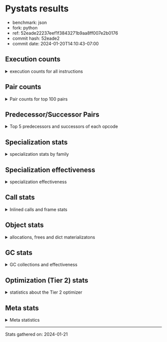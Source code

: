 
# Pystats results

- benchmark: json
- fork: python
- ref: 52eade22237eef1f3843271b9aa8ff007e2b0176
- commit hash: 52eade2
- commit date: 2024-01-20T14:10:43-07:00

## Execution counts

<details>
<summary> execution counts for all instructions </summary>

|Name | Count | Self | Cumulative | Miss ratio | 
|---|---:|---:|---:|---:|
| LOAD_FAST | 26,150,240 | 22.1% | 22.1% |  |
| POP_JUMP_IF_NOT_NONE | 8,256,000 | 7.0% | 29.1% |  |
| CALL | 6,886,140 | 5.8% | 34.9% |  |
| LOAD_FAST_LOAD_FAST | 5,505,680 | 4.7% | 39.5% |  |
| PUSH_NULL | 4,130,880 | 3.5% | 43.0% |  |
| LOAD_ATTR_METHOD_NO_DICT | 4,129,320 | 3.5% | 46.5% |  |
| LOAD_CONST | 4,128,480 | 3.5% | 50.0% |  |
| RESUME_CHECK | 4,128,360 | 3.5% | 53.5% |  |
| RETURN_VALUE | 4,128,320 | 3.5% | 57.0% |  |
| LOAD_GLOBAL_BUILTIN | 4,128,060 | 3.5% | 60.5% |  |
| POP_JUMP_IF_FALSE | 4,128,000 | 3.5% | 63.9% |  |
| STORE_FAST | 2,757,600 | 2.3% | 66.3% |  |
| LOAD_GLOBAL_MODULE | 2,754,800 | 2.3% | 68.6% |  |
| STORE_FAST_STORE_FAST | 2,752,160 | 2.3% | 70.9% |  |
| UNPACK_SEQUENCE_TWO_TUPLE | 2,752,100 | 2.3% | 73.3% |  |
| CALL_METHOD_DESCRIPTOR_FAST | 2,752,020 | 2.3% | 75.6% |  |
| POP_JUMP_IF_TRUE | 2,752,000 | 2.3% | 77.9% |  |
| LOAD_ATTR_METHOD_WITH_VALUES | 2,751,960 | 2.3% | 80.2% |  |
| TO_BOOL_BOOL | 2,751,960 | 2.3% | 82.6% |  |
| LOAD_ATTR_MODULE | 1,378,620 | 1.2% | 83.7% |  |
| JUMP_BACKWARD | 1,377,280 | 1.2% | 84.9% |  |
| FOR_ITER_LIST | 1,377,260 | 1.2% | 86.0% |  |
| TO_BOOL | 1,376,640 | 1.2% | 87.2% |  |
| POP_TOP | 1,376,280 | 1.2% | 88.4% |  |
| LOAD_ATTR_INSTANCE_VALUE | 1,376,140 | 1.2% | 89.5% |  |
| NOP | 1,376,080 | 1.2% | 90.7% |  |
| BUILD_TUPLE | 1,376,080 | 1.2% | 91.9% |  |
| CALL_KW | 1,376,000 | 1.2% | 93.0% |  |
| JUMP_FORWARD | 1,376,000 | 1.2% | 94.2% |  |
| CALL_ISINSTANCE | 1,375,980 | 1.2% | 95.3% |  |
| CALL_LEN | 1,375,980 | 1.2% | 96.5% |  |
| CALL_PY_WITH_DEFAULTS | 1,375,980 | 1.2% | 97.7% |  |
| COMPARE_OP_INT | 1,375,980 | 1.2% | 98.8% |  |
| TO_BOOL_STR | 1,375,980 | 1.2% | 100.0% |  |
| GET_ITER | 1,360 | 0.0% | 100.0% |  |
| FOR_ITER_RANGE | 1,340 | 0.0% | 100.0% |  |
| CALL_LIST_APPEND | 1,320 | 0.0% | 100.0% |  |
| BINARY_OP_ADD_FLOAT | 1,260 | 0.0% | 100.0% | 4.8% |
| BINARY_OP_SUBTRACT_FLOAT | 1,260 | 0.0% | 100.0% |  |
| LOAD_ATTR | 840 | 0.0% | 100.0% |  |
| LOAD_GLOBAL | 520 | 0.0% | 100.0% |  |
| LOAD_DEREF | 240 | 0.0% | 100.0% |  |
| STORE_ATTR_INSTANCE_VALUE | 240 | 0.0% | 100.0% |  |
| BINARY_OP | 180 | 0.0% | 100.0% |  |
| INTERPRETER_EXIT | 160 | 0.0% | 100.0% |  |
| BUILD_LIST | 160 | 0.0% | 100.0% |  |
| CALL_FUNCTION_EX | 160 | 0.0% | 100.0% |  |
| RETURN_CONST | 160 | 0.0% | 100.0% |  |
| CALL_PY_EXACT_ARGS | 140 | 0.0% | 100.0% |  |
| UNPACK_SEQUENCE | 120 | 0.0% | 100.0% |  |
| RESUME | 120 | 0.0% | 100.0% |  |
| BINARY_SLICE | 80 | 0.0% | 100.0% |  |
| BEFORE_WITH | 80 | 0.0% | 100.0% |  |
| CALL_INTRINSIC_1 | 80 | 0.0% | 100.0% |  |
| COPY_FREE_VARS | 80 | 0.0% | 100.0% |  |
| FOR_ITER | 80 | 0.0% | 100.0% |  |
| LIST_EXTEND | 80 | 0.0% | 100.0% |  |
| LOAD_FAST_CHECK | 80 | 0.0% | 100.0% |  |
| CALL_BUILTIN_FAST | 80 | 0.0% | 100.0% |  |
| CALL_BUILTIN_CLASS | 60 | 0.0% | 100.0% |  |
| CALL_BUILTIN_FAST_WITH_KEYWORDS | 60 | 0.0% | 100.0% |  |
| CALL_METHOD_DESCRIPTOR_FAST_WITH_KEYWORDS | 60 | 0.0% | 100.0% |  |
| COMPARE_OP | 40 | 0.0% | 100.0% |  |


</details>

## Pair counts

<details>
<summary> Pair counts for top 100 pairs </summary>

|Pair | Count | Self | Cumulative | 
|---|---:|---:|---:|
| LOAD_FAST POP_JUMP_IF_NOT_NONE | 8,256,000 | 7.0% | 7.0% |
| POP_JUMP_IF_NOT_NONE LOAD_FAST | 8,256,000 | 7.0% | 13.9% |
| STORE_FAST LOAD_FAST | 2,754,720 | 2.3% | 16.3% |
| PUSH_NULL LOAD_FAST | 2,752,160 | 2.3% | 18.6% |
| UNPACK_SEQUENCE_TWO_TUPLE STORE_FAST_STORE_FAST | 2,752,100 | 2.3% | 20.9% |
| LOAD_CONST CALL | 2,752,080 | 2.3% | 23.2% |
| LOAD_GLOBAL_BUILTIN LOAD_FAST | 2,752,020 | 2.3% | 25.6% |
| LOAD_FAST_LOAD_FAST CALL | 2,752,000 | 2.3% | 27.9% |
| POP_JUMP_IF_FALSE LOAD_FAST | 2,752,000 | 2.3% | 30.2% |
| TO_BOOL_BOOL POP_JUMP_IF_FALSE | 2,751,960 | 2.3% | 32.5% |
| CALL LOAD_ATTR_METHOD_NO_DICT | 2,751,920 | 2.3% | 34.9% |
| LOAD_FAST LOAD_GLOBAL_BUILTIN | 2,751,920 | 2.3% | 37.2% |
| POP_JUMP_IF_TRUE LOAD_GLOBAL_MODULE | 2,751,920 | 2.3% | 39.5% |
| LOAD_ATTR_METHOD_NO_DICT CALL_METHOD_DESCRIPTOR_FAST | 2,751,920 | 2.3% | 41.8% |
| LOAD_ATTR_MODULE PUSH_NULL | 1,378,620 | 1.2% | 43.0% |
| LOAD_GLOBAL_MODULE LOAD_ATTR_MODULE | 1,378,520 | 1.2% | 44.2% |
| LOAD_FAST LOAD_ATTR_METHOD_NO_DICT | 1,377,240 | 1.2% | 45.3% |
| LOAD_FAST CALL | 1,376,200 | 1.2% | 46.5% |
| LOAD_FAST RETURN_VALUE | 1,376,160 | 1.2% | 47.7% |
| RETURN_VALUE RETURN_VALUE | 1,376,080 | 1.2% | 48.8% |
| BUILD_TUPLE RETURN_VALUE | 1,376,080 | 1.2% | 50.0% |
| LOAD_FAST_LOAD_FAST BUILD_TUPLE | 1,376,080 | 1.2% | 51.2% |
| STORE_FAST_STORE_FAST LOAD_FAST | 1,376,080 | 1.2% | 52.3% |
| STORE_FAST_STORE_FAST LOAD_FAST_LOAD_FAST | 1,376,080 | 1.2% | 53.5% |
| RESUME_CHECK LOAD_FAST | 1,376,060 | 1.2% | 54.6% |
| LOAD_FAST TO_BOOL | 1,376,040 | 1.2% | 55.8% |
| LOAD_FAST LOAD_ATTR_INSTANCE_VALUE | 1,376,040 | 1.2% | 57.0% |
| CALL_METHOD_DESCRIPTOR_FAST STORE_FAST | 1,376,040 | 1.2% | 58.1% |
| POP_TOP JUMP_BACKWARD | 1,376,020 | 1.2% | 59.3% |
| TO_BOOL POP_JUMP_IF_TRUE | 1,376,020 | 1.2% | 60.5% |
| NOP LOAD_FAST | 1,376,000 | 1.2% | 61.6% |
| PUSH_NULL LOAD_FAST_LOAD_FAST | 1,376,000 | 1.2% | 62.8% |
| RETURN_VALUE POP_TOP | 1,376,000 | 1.2% | 63.9% |
| RETURN_VALUE UNPACK_SEQUENCE_TWO_TUPLE | 1,376,000 | 1.2% | 65.1% |
| JUMP_FORWARD LOAD_FAST | 1,376,000 | 1.2% | 66.3% |
| LOAD_CONST CALL_KW | 1,376,000 | 1.2% | 67.4% |
| LOAD_FAST PUSH_NULL | 1,376,000 | 1.2% | 68.6% |
| LOAD_FAST LOAD_CONST | 1,376,000 | 1.2% | 69.7% |
| LOAD_FAST_LOAD_FAST PUSH_NULL | 1,376,000 | 1.2% | 70.9% |
| POP_JUMP_IF_FALSE JUMP_FORWARD | 1,376,000 | 1.2% | 72.1% |
| RESUME_CHECK LOAD_GLOBAL_BUILTIN | 1,376,000 | 1.2% | 73.2% |
| CALL RESUME_CHECK | 1,375,980 | 1.2% | 74.4% |
| CALL_KW RESUME_CHECK | 1,375,980 | 1.2% | 75.6% |
| JUMP_BACKWARD FOR_ITER_LIST | 1,375,980 | 1.2% | 76.7% |
| CALL_METHOD_DESCRIPTOR_FAST LOAD_CONST | 1,375,980 | 1.2% | 77.9% |
| CALL_PY_WITH_DEFAULTS RESUME_CHECK | 1,375,980 | 1.2% | 79.0% |
| COMPARE_OP_INT POP_JUMP_IF_FALSE | 1,375,980 | 1.2% | 80.2% |
| FOR_ITER_LIST STORE_FAST | 1,375,980 | 1.2% | 81.4% |
| LOAD_ATTR_INSTANCE_VALUE LOAD_FAST_LOAD_FAST | 1,375,980 | 1.2% | 82.5% |
| LOAD_ATTR_METHOD_NO_DICT LOAD_CONST | 1,375,980 | 1.2% | 83.7% |
| LOAD_ATTR_METHOD_WITH_VALUES LOAD_FAST | 1,375,980 | 1.2% | 84.9% |
| LOAD_ATTR_METHOD_WITH_VALUES LOAD_FAST_LOAD_FAST | 1,375,980 | 1.2% | 86.0% |
| RESUME_CHECK NOP | 1,375,980 | 1.2% | 87.2% |
| TO_BOOL_STR POP_JUMP_IF_TRUE | 1,375,980 | 1.2% | 88.3% |
| CALL TO_BOOL_BOOL | 1,375,960 | 1.2% | 89.5% |
| CALL UNPACK_SEQUENCE_TWO_TUPLE | 1,375,960 | 1.2% | 90.7% |
| LOAD_FAST CALL_LEN | 1,375,960 | 1.2% | 91.8% |
| LOAD_FAST CALL_PY_WITH_DEFAULTS | 1,375,960 | 1.2% | 93.0% |
| LOAD_FAST LOAD_ATTR_METHOD_WITH_VALUES | 1,375,960 | 1.2% | 94.2% |
| LOAD_FAST TO_BOOL_STR | 1,375,960 | 1.2% | 95.3% |
| CALL_ISINSTANCE TO_BOOL_BOOL | 1,375,960 | 1.2% | 96.5% |
| CALL_LEN COMPARE_OP_INT | 1,375,960 | 1.2% | 97.6% |
| LOAD_GLOBAL_BUILTIN CALL_ISINSTANCE | 1,375,960 | 1.2% | 98.8% |
| LOAD_GLOBAL_MODULE LOAD_ATTR_METHOD_WITH_VALUES | 1,375,960 | 1.2% | 100.0% |
| CALL CALL | 2,900 | 0.0% | 100.0% |
| PUSH_NULL CALL | 2,720 | 0.0% | 100.0% |
| CALL STORE_FAST | 2,620 | 0.0% | 100.0% |
| LOAD_FAST GET_ITER | 1,280 | 0.0% | 100.0% |
| LOAD_FAST_LOAD_FAST LOAD_FAST | 1,280 | 0.0% | 100.0% |
| STORE_FAST LOAD_FAST_LOAD_FAST | 1,280 | 0.0% | 100.0% |
| GET_ITER FOR_ITER_LIST | 1,260 | 0.0% | 100.0% |
| JUMP_BACKWARD FOR_ITER_RANGE | 1,260 | 0.0% | 100.0% |
| BINARY_OP_ADD_FLOAT STORE_FAST | 1,260 | 0.0% | 100.0% |
| CALL_LIST_APPEND JUMP_BACKWARD | 1,260 | 0.0% | 100.0% |
| FOR_ITER_RANGE STORE_FAST | 1,260 | 0.0% | 100.0% |
| LOAD_ATTR_METHOD_NO_DICT LOAD_FAST | 1,260 | 0.0% | 100.0% |
| LOAD_FAST BINARY_OP_SUBTRACT_FLOAT | 1,240 | 0.0% | 100.0% |
| LOAD_FAST CALL_LIST_APPEND | 1,240 | 0.0% | 100.0% |
| STORE_FAST LOAD_GLOBAL_MODULE | 1,240 | 0.0% | 100.0% |
| BINARY_OP_SUBTRACT_FLOAT BINARY_OP_ADD_FLOAT | 1,240 | 0.0% | 100.0% |
| FOR_ITER_LIST LOAD_GLOBAL_MODULE | 1,240 | 0.0% | 100.0% |
| TO_BOOL TO_BOOL | 520 | 0.0% | 100.0% |
| LOAD_FAST LOAD_ATTR | 360 | 0.0% | 100.0% |
| CALL POP_TOP | 200 | 0.0% | 100.0% |
| LOAD_ATTR LOAD_FAST_LOAD_FAST | 200 | 0.0% | 100.0% |
| LOAD_GLOBAL_MODULE LOAD_ATTR | 200 | 0.0% | 100.0% |
| CACHE RESUME_CHECK | 160 | 0.0% | 100.0% |
| LOAD_CONST LOAD_CONST | 160 | 0.0% | 100.0% |
| LOAD_DEREF PUSH_NULL | 160 | 0.0% | 100.0% |
| LOAD_FAST STORE_ATTR_INSTANCE_VALUE | 160 | 0.0% | 100.0% |
| LOAD_GLOBAL LOAD_GLOBAL_MODULE | 160 | 0.0% | 100.0% |
| STORE_FAST LOAD_CONST | 160 | 0.0% | 100.0% |
| LOAD_ATTR_INSTANCE_VALUE LOAD_FAST | 160 | 0.0% | 100.0% |
| STORE_ATTR_INSTANCE_VALUE RETURN_CONST | 160 | 0.0% | 100.0% |
| CALL_PY_EXACT_ARGS RESUME_CHECK | 140 | 0.0% | 100.0% |
| LOAD_ATTR LOAD_ATTR_METHOD_NO_DICT | 120 | 0.0% | 100.0% |
| LOAD_FAST BINARY_OP | 120 | 0.0% | 100.0% |
| LOAD_GLOBAL LOAD_ATTR | 120 | 0.0% | 100.0% |
| RESUME_CHECK LOAD_GLOBAL_MODULE | 120 | 0.0% | 100.0% |
| BINARY_OP STORE_FAST | 100 | 0.0% | 100.0% |


</details>

## Predecessor/Successor Pairs

<details>
<summary> Top 5 predecessors and successors of each opcode </summary>

### BINARY_SLICE

<details>
<summary> Successors and predecessors for BINARY_SLICE </summary>

|Predecessors | Count | Percentage | 
|---|---:|---:|
| LOAD_CONST | 80 | 100.0% |

|Successors | Count | Percentage | 
|---|---:|---:|
| LOAD_FAST | 80 | 100.0% |


</details>

### CACHE

<details>
<summary> Successors and predecessors for CACHE </summary>

|Successors | Count | Percentage | 
|---|---:|---:|
| RESUME_CHECK | 160 | 100.0% |


</details>

### BEFORE_WITH

<details>
<summary> Successors and predecessors for BEFORE_WITH </summary>

|Predecessors | Count | Percentage | 
|---|---:|---:|
| CALL_BUILTIN_FAST_WITH_KEYWORDS | 60 | 75.0% |
| CALL | 20 | 25.0% |

|Successors | Count | Percentage | 
|---|---:|---:|
| STORE_FAST | 80 | 100.0% |


</details>

### GET_ITER

<details>
<summary> Successors and predecessors for GET_ITER </summary>

|Predecessors | Count | Percentage | 
|---|---:|---:|
| LOAD_FAST | 1,280 | 94.1% |
| CALL_BUILTIN_CLASS | 60 | 4.4% |
| CALL | 20 | 1.5% |

|Successors | Count | Percentage | 
|---|---:|---:|
| FOR_ITER_LIST | 1,260 | 92.6% |
| FOR_ITER_RANGE | 60 | 4.4% |
| FOR_ITER | 40 | 2.9% |


</details>

### INTERPRETER_EXIT

<details>
<summary> Successors and predecessors for INTERPRETER_EXIT </summary>

|Predecessors | Count | Percentage | 
|---|---:|---:|
| RETURN_VALUE | 80 | 50.0% |
| RETURN_CONST | 80 | 50.0% |


</details>

### NOP

<details>
<summary> Successors and predecessors for NOP </summary>

|Predecessors | Count | Percentage | 
|---|---:|---:|
| RESUME_CHECK | 1,375,980 | 100.0% |
| POP_TOP | 80 | 0.0% |
| RESUME | 20 | 0.0% |

|Successors | Count | Percentage | 
|---|---:|---:|
| LOAD_FAST | 1,376,000 | 100.0% |
| LOAD_DEREF | 80 | 0.0% |


</details>

### POP_TOP

<details>
<summary> Successors and predecessors for POP_TOP </summary>

|Predecessors | Count | Percentage | 
|---|---:|---:|
| RETURN_VALUE | 1,376,000 | 100.0% |
| CALL | 200 | 0.0% |
| RETURN_CONST | 80 | 0.0% |

|Successors | Count | Percentage | 
|---|---:|---:|
| JUMP_BACKWARD | 1,376,020 | 100.0% |
| NOP | 80 | 0.0% |
| LOAD_CONST | 80 | 0.0% |
| LOAD_FAST_CHECK | 80 | 0.0% |
| LOAD_FAST_LOAD_FAST | 20 | 0.0% |


</details>

### PUSH_NULL

<details>
<summary> Successors and predecessors for PUSH_NULL </summary>

|Predecessors | Count | Percentage | 
|---|---:|---:|
| LOAD_ATTR_MODULE | 1,378,620 | 33.4% |
| LOAD_FAST | 1,376,000 | 33.3% |
| LOAD_FAST_LOAD_FAST | 1,376,000 | 33.3% |
| LOAD_DEREF | 160 | 0.0% |
| LOAD_ATTR | 100 | 0.0% |

|Successors | Count | Percentage | 
|---|---:|---:|
| LOAD_FAST | 2,752,160 | 66.6% |
| LOAD_FAST_LOAD_FAST | 1,376,000 | 33.3% |
| CALL | 2,720 | 0.1% |


</details>

### RETURN_VALUE

<details>
<summary> Successors and predecessors for RETURN_VALUE </summary>

|Predecessors | Count | Percentage | 
|---|---:|---:|
| LOAD_FAST | 1,376,160 | 33.3% |
| RETURN_VALUE | 1,376,080 | 33.3% |
| BUILD_TUPLE | 1,376,080 | 33.3% |

|Successors | Count | Percentage | 
|---|---:|---:|
| RETURN_VALUE | 1,376,080 | 33.3% |
| POP_TOP | 1,376,000 | 33.3% |
| UNPACK_SEQUENCE_TWO_TUPLE | 1,376,000 | 33.3% |
| INTERPRETER_EXIT | 80 | 0.0% |
| UNPACK_SEQUENCE | 80 | 0.0% |


</details>

### TO_BOOL

<details>
<summary> Successors and predecessors for TO_BOOL </summary>

|Predecessors | Count | Percentage | 
|---|---:|---:|
| LOAD_FAST | 1,376,040 | 100.0% |
| TO_BOOL | 520 | 0.0% |
| CALL | 60 | 0.0% |
| CALL_ISINSTANCE | 20 | 0.0% |

|Successors | Count | Percentage | 
|---|---:|---:|
| POP_JUMP_IF_TRUE | 1,376,020 | 100.0% |
| TO_BOOL | 520 | 0.0% |
| POP_JUMP_IF_FALSE | 40 | 0.0% |
| TO_BOOL_BOOL | 40 | 0.0% |
| TO_BOOL_STR | 20 | 0.0% |


</details>

### BINARY_OP

<details>
<summary> Successors and predecessors for BINARY_OP </summary>

|Predecessors | Count | Percentage | 
|---|---:|---:|
| LOAD_FAST | 120 | 66.7% |
| BINARY_OP | 40 | 22.2% |
| BINARY_OP_SUBTRACT_FLOAT | 20 | 11.1% |

|Successors | Count | Percentage | 
|---|---:|---:|
| STORE_FAST | 100 | 55.6% |
| BINARY_OP | 40 | 22.2% |
| BINARY_OP_ADD_FLOAT | 20 | 11.1% |
| BINARY_OP_SUBTRACT_FLOAT | 20 | 11.1% |


</details>

### BUILD_LIST

<details>
<summary> Successors and predecessors for BUILD_LIST </summary>

|Predecessors | Count | Percentage | 
|---|---:|---:|
| LOAD_FAST | 80 | 50.0% |
| STORE_FAST | 80 | 50.0% |

|Successors | Count | Percentage | 
|---|---:|---:|
| LOAD_DEREF | 80 | 50.0% |
| STORE_FAST | 80 | 50.0% |


</details>

### BUILD_TUPLE

<details>
<summary> Successors and predecessors for BUILD_TUPLE </summary>

|Predecessors | Count | Percentage | 
|---|---:|---:|
| LOAD_FAST_LOAD_FAST | 1,376,080 | 100.0% |

|Successors | Count | Percentage | 
|---|---:|---:|
| RETURN_VALUE | 1,376,080 | 100.0% |


</details>

### CALL

<details>
<summary> Successors and predecessors for CALL </summary>

|Predecessors | Count | Percentage | 
|---|---:|---:|
| LOAD_CONST | 2,752,080 | 40.0% |
| LOAD_FAST_LOAD_FAST | 2,752,000 | 40.0% |
| LOAD_FAST | 1,376,200 | 20.0% |
| CALL | 2,900 | 0.0% |
| PUSH_NULL | 2,720 | 0.0% |

|Successors | Count | Percentage | 
|---|---:|---:|
| LOAD_ATTR_METHOD_NO_DICT | 2,751,920 | 40.0% |
| RESUME_CHECK | 1,375,980 | 20.0% |
| TO_BOOL_BOOL | 1,375,960 | 20.0% |
| UNPACK_SEQUENCE_TWO_TUPLE | 1,375,960 | 20.0% |
| CALL | 2,900 | 0.0% |


</details>

### CALL_FUNCTION_EX

<details>
<summary> Successors and predecessors for CALL_FUNCTION_EX </summary>

|Predecessors | Count | Percentage | 
|---|---:|---:|
| CALL_INTRINSIC_1 | 80 | 50.0% |
| LOAD_FAST | 80 | 50.0% |

|Successors | Count | Percentage | 
|---|---:|---:|
| COPY_FREE_VARS | 80 | 50.0% |
| RESUME_CHECK | 60 | 37.5% |
| RESUME | 20 | 12.5% |


</details>

### CALL_INTRINSIC_1

<details>
<summary> Successors and predecessors for CALL_INTRINSIC_1 </summary>

|Predecessors | Count | Percentage | 
|---|---:|---:|
| LIST_EXTEND | 80 | 100.0% |

|Successors | Count | Percentage | 
|---|---:|---:|
| CALL_FUNCTION_EX | 80 | 100.0% |


</details>

### CALL_KW

<details>
<summary> Successors and predecessors for CALL_KW </summary>

|Predecessors | Count | Percentage | 
|---|---:|---:|
| LOAD_CONST | 1,376,000 | 100.0% |

|Successors | Count | Percentage | 
|---|---:|---:|
| RESUME_CHECK | 1,375,980 | 100.0% |
| RESUME | 20 | 0.0% |


</details>

### COMPARE_OP

<details>
<summary> Successors and predecessors for COMPARE_OP </summary>

|Predecessors | Count | Percentage | 
|---|---:|---:|
| CALL | 20 | 50.0% |
| CALL_LEN | 20 | 50.0% |

|Successors | Count | Percentage | 
|---|---:|---:|
| POP_JUMP_IF_FALSE | 20 | 50.0% |
| COMPARE_OP_INT | 20 | 50.0% |


</details>

### COPY_FREE_VARS

<details>
<summary> Successors and predecessors for COPY_FREE_VARS </summary>

|Predecessors | Count | Percentage | 
|---|---:|---:|
| CALL_FUNCTION_EX | 80 | 100.0% |

|Successors | Count | Percentage | 
|---|---:|---:|
| RESUME_CHECK | 60 | 75.0% |
| RESUME | 20 | 25.0% |


</details>

### FOR_ITER

<details>
<summary> Successors and predecessors for FOR_ITER </summary>

|Predecessors | Count | Percentage | 
|---|---:|---:|
| GET_ITER | 40 | 50.0% |
| JUMP_BACKWARD | 40 | 50.0% |

|Successors | Count | Percentage | 
|---|---:|---:|
| STORE_FAST | 40 | 50.0% |
| FOR_ITER_LIST | 20 | 25.0% |
| FOR_ITER_RANGE | 20 | 25.0% |


</details>

### JUMP_BACKWARD

<details>
<summary> Successors and predecessors for JUMP_BACKWARD </summary>

|Predecessors | Count | Percentage | 
|---|---:|---:|
| POP_TOP | 1,376,020 | 99.9% |
| CALL_LIST_APPEND | 1,260 | 0.1% |

|Successors | Count | Percentage | 
|---|---:|---:|
| FOR_ITER_LIST | 1,375,980 | 99.9% |
| FOR_ITER_RANGE | 1,260 | 0.1% |
| FOR_ITER | 40 | 0.0% |


</details>

### JUMP_FORWARD

<details>
<summary> Successors and predecessors for JUMP_FORWARD </summary>

|Predecessors | Count | Percentage | 
|---|---:|---:|
| POP_JUMP_IF_FALSE | 1,376,000 | 100.0% |

|Successors | Count | Percentage | 
|---|---:|---:|
| LOAD_FAST | 1,376,000 | 100.0% |


</details>

### LIST_EXTEND

<details>
<summary> Successors and predecessors for LIST_EXTEND </summary>

|Predecessors | Count | Percentage | 
|---|---:|---:|
| LOAD_DEREF | 80 | 100.0% |

|Successors | Count | Percentage | 
|---|---:|---:|
| CALL_INTRINSIC_1 | 80 | 100.0% |


</details>

### LOAD_ATTR

<details>
<summary> Successors and predecessors for LOAD_ATTR </summary>

|Predecessors | Count | Percentage | 
|---|---:|---:|
| LOAD_FAST | 360 | 42.9% |
| LOAD_GLOBAL_MODULE | 200 | 23.8% |
| LOAD_GLOBAL | 120 | 14.3% |
| CALL | 80 | 9.5% |
| LOAD_ATTR | 40 | 4.8% |

|Successors | Count | Percentage | 
|---|---:|---:|
| LOAD_FAST_LOAD_FAST | 200 | 23.8% |
| LOAD_ATTR_METHOD_NO_DICT | 120 | 14.3% |
| PUSH_NULL | 100 | 11.9% |
| CALL | 100 | 11.9% |
| LOAD_ATTR_MODULE | 100 | 11.9% |


</details>

### LOAD_CONST

<details>
<summary> Successors and predecessors for LOAD_CONST </summary>

|Predecessors | Count | Percentage | 
|---|---:|---:|
| LOAD_FAST | 1,376,000 | 33.3% |
| CALL_METHOD_DESCRIPTOR_FAST | 1,375,980 | 33.3% |
| LOAD_ATTR_METHOD_NO_DICT | 1,375,980 | 33.3% |
| LOAD_CONST | 160 | 0.0% |
| STORE_FAST | 160 | 0.0% |

|Successors | Count | Percentage | 
|---|---:|---:|
| CALL | 2,752,080 | 66.7% |
| CALL_KW | 1,376,000 | 33.3% |
| LOAD_CONST | 160 | 0.0% |
| BINARY_SLICE | 80 | 0.0% |
| LOAD_FAST | 80 | 0.0% |


</details>

### LOAD_DEREF

<details>
<summary> Successors and predecessors for LOAD_DEREF </summary>

|Predecessors | Count | Percentage | 
|---|---:|---:|
| NOP | 80 | 33.3% |
| BUILD_LIST | 80 | 33.3% |
| RESUME_CHECK | 60 | 25.0% |
| RESUME | 20 | 8.3% |

|Successors | Count | Percentage | 
|---|---:|---:|
| PUSH_NULL | 160 | 66.7% |
| LIST_EXTEND | 80 | 33.3% |


</details>

### LOAD_FAST

<details>
<summary> Successors and predecessors for LOAD_FAST </summary>

|Predecessors | Count | Percentage | 
|---|---:|---:|
| POP_JUMP_IF_NOT_NONE | 8,256,000 | 31.6% |
| STORE_FAST | 2,754,720 | 10.5% |
| PUSH_NULL | 2,752,160 | 10.5% |
| LOAD_GLOBAL_BUILTIN | 2,752,020 | 10.5% |
| POP_JUMP_IF_FALSE | 2,752,000 | 10.5% |

|Successors | Count | Percentage | 
|---|---:|---:|
| POP_JUMP_IF_NOT_NONE | 8,256,000 | 31.6% |
| LOAD_GLOBAL_BUILTIN | 2,751,920 | 10.5% |
| LOAD_ATTR_METHOD_NO_DICT | 1,377,240 | 5.3% |
| CALL | 1,376,200 | 5.3% |
| RETURN_VALUE | 1,376,160 | 5.3% |


</details>

### LOAD_FAST_CHECK

<details>
<summary> Successors and predecessors for LOAD_FAST_CHECK </summary>

|Predecessors | Count | Percentage | 
|---|---:|---:|
| POP_TOP | 80 | 100.0% |

|Successors | Count | Percentage | 
|---|---:|---:|
| LOAD_ATTR | 40 | 50.0% |
| LOAD_ATTR_METHOD_NO_DICT | 40 | 50.0% |


</details>

### LOAD_FAST_LOAD_FAST

<details>
<summary> Successors and predecessors for LOAD_FAST_LOAD_FAST </summary>

|Predecessors | Count | Percentage | 
|---|---:|---:|
| STORE_FAST_STORE_FAST | 1,376,080 | 25.0% |
| PUSH_NULL | 1,376,000 | 25.0% |
| LOAD_ATTR_INSTANCE_VALUE | 1,375,980 | 25.0% |
| LOAD_ATTR_METHOD_WITH_VALUES | 1,375,980 | 25.0% |
| STORE_FAST | 1,280 | 0.0% |

|Successors | Count | Percentage | 
|---|---:|---:|
| CALL | 2,752,000 | 50.0% |
| BUILD_TUPLE | 1,376,080 | 25.0% |
| PUSH_NULL | 1,376,000 | 25.0% |
| LOAD_FAST | 1,280 | 0.0% |
| LOAD_CONST | 80 | 0.0% |


</details>

### LOAD_GLOBAL

<details>
<summary> Successors and predecessors for LOAD_GLOBAL </summary>

|Predecessors | Count | Percentage | 
|---|---:|---:|
| LOAD_FAST | 80 | 15.4% |
| POP_JUMP_IF_TRUE | 80 | 15.4% |
| STORE_FAST | 80 | 15.4% |
| RESUME | 60 | 11.5% |
| RESUME_CHECK | 60 | 11.5% |

|Successors | Count | Percentage | 
|---|---:|---:|
| LOAD_GLOBAL_MODULE | 160 | 30.8% |
| LOAD_ATTR | 120 | 23.1% |
| LOAD_GLOBAL_BUILTIN | 100 | 19.2% |
| LOAD_FAST | 80 | 15.4% |
| CALL | 40 | 7.7% |


</details>

### POP_JUMP_IF_FALSE

<details>
<summary> Successors and predecessors for POP_JUMP_IF_FALSE </summary>

|Predecessors | Count | Percentage | 
|---|---:|---:|
| TO_BOOL_BOOL | 2,751,960 | 66.7% |
| COMPARE_OP_INT | 1,375,980 | 33.3% |
| TO_BOOL | 40 | 0.0% |
| COMPARE_OP | 20 | 0.0% |

|Successors | Count | Percentage | 
|---|---:|---:|
| LOAD_FAST | 2,752,000 | 66.7% |
| JUMP_FORWARD | 1,376,000 | 33.3% |


</details>

### POP_JUMP_IF_NOT_NONE

<details>
<summary> Successors and predecessors for POP_JUMP_IF_NOT_NONE </summary>

|Predecessors | Count | Percentage | 
|---|---:|---:|
| LOAD_FAST | 8,256,000 | 100.0% |

|Successors | Count | Percentage | 
|---|---:|---:|
| LOAD_FAST | 8,256,000 | 100.0% |


</details>

### POP_JUMP_IF_TRUE

<details>
<summary> Successors and predecessors for POP_JUMP_IF_TRUE </summary>

|Predecessors | Count | Percentage | 
|---|---:|---:|
| TO_BOOL | 1,376,020 | 50.0% |
| TO_BOOL_STR | 1,375,980 | 50.0% |

|Successors | Count | Percentage | 
|---|---:|---:|
| LOAD_GLOBAL_MODULE | 2,751,920 | 100.0% |
| LOAD_GLOBAL | 80 | 0.0% |


</details>

### RETURN_CONST

<details>
<summary> Successors and predecessors for RETURN_CONST </summary>

|Predecessors | Count | Percentage | 
|---|---:|---:|
| STORE_ATTR_INSTANCE_VALUE | 160 | 100.0% |

|Successors | Count | Percentage | 
|---|---:|---:|
| INTERPRETER_EXIT | 80 | 50.0% |
| POP_TOP | 80 | 50.0% |


</details>

### STORE_FAST

<details>
<summary> Successors and predecessors for STORE_FAST </summary>

|Predecessors | Count | Percentage | 
|---|---:|---:|
| CALL_METHOD_DESCRIPTOR_FAST | 1,376,040 | 49.9% |
| FOR_ITER_LIST | 1,375,980 | 49.9% |
| CALL | 2,620 | 0.1% |
| BINARY_OP_ADD_FLOAT | 1,260 | 0.0% |
| FOR_ITER_RANGE | 1,260 | 0.0% |

|Successors | Count | Percentage | 
|---|---:|---:|
| LOAD_FAST | 2,754,720 | 99.9% |
| LOAD_FAST_LOAD_FAST | 1,280 | 0.0% |
| LOAD_GLOBAL_MODULE | 1,240 | 0.0% |
| LOAD_CONST | 160 | 0.0% |
| BUILD_LIST | 80 | 0.0% |


</details>

### STORE_FAST_STORE_FAST

<details>
<summary> Successors and predecessors for STORE_FAST_STORE_FAST </summary>

|Predecessors | Count | Percentage | 
|---|---:|---:|
| UNPACK_SEQUENCE_TWO_TUPLE | 2,752,100 | 100.0% |
| UNPACK_SEQUENCE | 60 | 0.0% |

|Successors | Count | Percentage | 
|---|---:|---:|
| LOAD_FAST | 1,376,080 | 50.0% |
| LOAD_FAST_LOAD_FAST | 1,376,080 | 50.0% |


</details>

### UNPACK_SEQUENCE

<details>
<summary> Successors and predecessors for UNPACK_SEQUENCE </summary>

|Predecessors | Count | Percentage | 
|---|---:|---:|
| RETURN_VALUE | 80 | 66.7% |
| CALL | 40 | 33.3% |

|Successors | Count | Percentage | 
|---|---:|---:|
| STORE_FAST_STORE_FAST | 60 | 50.0% |
| UNPACK_SEQUENCE_TWO_TUPLE | 60 | 50.0% |


</details>

### RESUME

<details>
<summary> Successors and predecessors for RESUME </summary>

|Predecessors | Count | Percentage | 
|---|---:|---:|
| CALL | 60 | 50.0% |
| CALL_FUNCTION_EX | 20 | 16.7% |
| CALL_KW | 20 | 16.7% |
| COPY_FREE_VARS | 20 | 16.7% |

|Successors | Count | Percentage | 
|---|---:|---:|
| LOAD_GLOBAL | 60 | 50.0% |
| NOP | 20 | 16.7% |
| LOAD_DEREF | 20 | 16.7% |
| LOAD_FAST | 20 | 16.7% |


</details>

### BINARY_OP_ADD_FLOAT

<details>
<summary> Successors and predecessors for BINARY_OP_ADD_FLOAT </summary>

|Predecessors | Count | Percentage | 
|---|---:|---:|
| BINARY_OP_SUBTRACT_FLOAT | 1,240 | 98.4% |
| BINARY_OP | 20 | 1.6% |

|Successors | Count | Percentage | 
|---|---:|---:|
| STORE_FAST | 1,260 | 100.0% |


</details>

### BINARY_OP_SUBTRACT_FLOAT

<details>
<summary> Successors and predecessors for BINARY_OP_SUBTRACT_FLOAT </summary>

|Predecessors | Count | Percentage | 
|---|---:|---:|
| LOAD_FAST | 1,240 | 98.4% |
| BINARY_OP | 20 | 1.6% |

|Successors | Count | Percentage | 
|---|---:|---:|
| BINARY_OP_ADD_FLOAT | 1,240 | 98.4% |
| BINARY_OP | 20 | 1.6% |


</details>

### CALL_BUILTIN_CLASS

<details>
<summary> Successors and predecessors for CALL_BUILTIN_CLASS </summary>

|Predecessors | Count | Percentage | 
|---|---:|---:|
| LOAD_FAST | 40 | 66.7% |
| CALL | 20 | 33.3% |

|Successors | Count | Percentage | 
|---|---:|---:|
| GET_ITER | 60 | 100.0% |


</details>

### CALL_BUILTIN_FAST

<details>
<summary> Successors and predecessors for CALL_BUILTIN_FAST </summary>

|Predecessors | Count | Percentage | 
|---|---:|---:|
| LOAD_FAST | 80 | 100.0% |

|Successors | Count | Percentage | 
|---|---:|---:|
| UNPACK_SEQUENCE_TWO_TUPLE | 80 | 100.0% |


</details>

### CALL_BUILTIN_FAST_WITH_KEYWORDS

<details>
<summary> Successors and predecessors for CALL_BUILTIN_FAST_WITH_KEYWORDS </summary>

|Predecessors | Count | Percentage | 
|---|---:|---:|
| LOAD_GLOBAL_MODULE | 40 | 66.7% |
| CALL | 20 | 33.3% |

|Successors | Count | Percentage | 
|---|---:|---:|
| BEFORE_WITH | 60 | 100.0% |


</details>

### CALL_ISINSTANCE

<details>
<summary> Successors and predecessors for CALL_ISINSTANCE </summary>

|Predecessors | Count | Percentage | 
|---|---:|---:|
| LOAD_GLOBAL_BUILTIN | 1,375,960 | 100.0% |
| CALL | 20 | 0.0% |

|Successors | Count | Percentage | 
|---|---:|---:|
| TO_BOOL_BOOL | 1,375,960 | 100.0% |
| TO_BOOL | 20 | 0.0% |


</details>

### CALL_LEN

<details>
<summary> Successors and predecessors for CALL_LEN </summary>

|Predecessors | Count | Percentage | 
|---|---:|---:|
| LOAD_FAST | 1,375,960 | 100.0% |
| CALL | 20 | 0.0% |

|Successors | Count | Percentage | 
|---|---:|---:|
| COMPARE_OP_INT | 1,375,960 | 100.0% |
| COMPARE_OP | 20 | 0.0% |


</details>

### CALL_LIST_APPEND

<details>
<summary> Successors and predecessors for CALL_LIST_APPEND </summary>

|Predecessors | Count | Percentage | 
|---|---:|---:|
| LOAD_FAST | 1,240 | 93.9% |
| CALL | 80 | 6.1% |

|Successors | Count | Percentage | 
|---|---:|---:|
| JUMP_BACKWARD | 1,260 | 95.5% |
| LOAD_FAST_LOAD_FAST | 60 | 4.5% |


</details>

### CALL_METHOD_DESCRIPTOR_FAST

<details>
<summary> Successors and predecessors for CALL_METHOD_DESCRIPTOR_FAST </summary>

|Predecessors | Count | Percentage | 
|---|---:|---:|
| LOAD_ATTR_METHOD_NO_DICT | 2,751,920 | 100.0% |
| CALL | 60 | 0.0% |
| LOAD_ATTR | 40 | 0.0% |

|Successors | Count | Percentage | 
|---|---:|---:|
| STORE_FAST | 1,376,040 | 50.0% |
| LOAD_CONST | 1,375,980 | 50.0% |


</details>

### CALL_METHOD_DESCRIPTOR_FAST_WITH_KEYWORDS

<details>
<summary> Successors and predecessors for CALL_METHOD_DESCRIPTOR_FAST_WITH_KEYWORDS </summary>

|Predecessors | Count | Percentage | 
|---|---:|---:|
| LOAD_ATTR_METHOD_NO_DICT | 40 | 66.7% |
| CALL | 20 | 33.3% |

|Successors | Count | Percentage | 
|---|---:|---:|
| STORE_FAST | 60 | 100.0% |


</details>

### CALL_PY_EXACT_ARGS

<details>
<summary> Successors and predecessors for CALL_PY_EXACT_ARGS </summary>

|Predecessors | Count | Percentage | 
|---|---:|---:|
| LOAD_FAST_LOAD_FAST | 80 | 57.1% |
| LOAD_FAST | 40 | 28.6% |
| CALL | 20 | 14.3% |

|Successors | Count | Percentage | 
|---|---:|---:|
| RESUME_CHECK | 140 | 100.0% |


</details>

### CALL_PY_WITH_DEFAULTS

<details>
<summary> Successors and predecessors for CALL_PY_WITH_DEFAULTS </summary>

|Predecessors | Count | Percentage | 
|---|---:|---:|
| LOAD_FAST | 1,375,960 | 100.0% |
| CALL | 20 | 0.0% |

|Successors | Count | Percentage | 
|---|---:|---:|
| RESUME_CHECK | 1,375,980 | 100.0% |


</details>

### COMPARE_OP_INT

<details>
<summary> Successors and predecessors for COMPARE_OP_INT </summary>

|Predecessors | Count | Percentage | 
|---|---:|---:|
| CALL_LEN | 1,375,960 | 100.0% |
| COMPARE_OP | 20 | 0.0% |

|Successors | Count | Percentage | 
|---|---:|---:|
| POP_JUMP_IF_FALSE | 1,375,980 | 100.0% |


</details>

### FOR_ITER_LIST

<details>
<summary> Successors and predecessors for FOR_ITER_LIST </summary>

|Predecessors | Count | Percentage | 
|---|---:|---:|
| JUMP_BACKWARD | 1,375,980 | 99.9% |
| GET_ITER | 1,260 | 0.1% |
| FOR_ITER | 20 | 0.0% |

|Successors | Count | Percentage | 
|---|---:|---:|
| STORE_FAST | 1,375,980 | 99.9% |
| LOAD_GLOBAL_MODULE | 1,240 | 0.1% |
| LOAD_GLOBAL | 40 | 0.0% |


</details>

### FOR_ITER_RANGE

<details>
<summary> Successors and predecessors for FOR_ITER_RANGE </summary>

|Predecessors | Count | Percentage | 
|---|---:|---:|
| JUMP_BACKWARD | 1,260 | 94.0% |
| GET_ITER | 60 | 4.5% |
| FOR_ITER | 20 | 1.5% |

|Successors | Count | Percentage | 
|---|---:|---:|
| STORE_FAST | 1,260 | 94.0% |
| LOAD_FAST | 80 | 6.0% |


</details>

### LOAD_ATTR_INSTANCE_VALUE

<details>
<summary> Successors and predecessors for LOAD_ATTR_INSTANCE_VALUE </summary>

|Predecessors | Count | Percentage | 
|---|---:|---:|
| LOAD_FAST | 1,376,040 | 100.0% |
| LOAD_FAST_LOAD_FAST | 80 | 0.0% |
| LOAD_ATTR | 20 | 0.0% |

|Successors | Count | Percentage | 
|---|---:|---:|
| LOAD_FAST_LOAD_FAST | 1,375,980 | 100.0% |
| LOAD_FAST | 160 | 0.0% |


</details>

### LOAD_ATTR_METHOD_NO_DICT

<details>
<summary> Successors and predecessors for LOAD_ATTR_METHOD_NO_DICT </summary>

|Predecessors | Count | Percentage | 
|---|---:|---:|
| CALL | 2,751,920 | 66.6% |
| LOAD_FAST | 1,377,240 | 33.4% |
| LOAD_ATTR | 120 | 0.0% |
| LOAD_FAST_CHECK | 40 | 0.0% |

|Successors | Count | Percentage | 
|---|---:|---:|
| CALL_METHOD_DESCRIPTOR_FAST | 2,751,920 | 66.6% |
| LOAD_CONST | 1,375,980 | 33.3% |
| LOAD_FAST | 1,260 | 0.0% |
| CALL | 60 | 0.0% |
| CALL_METHOD_DESCRIPTOR_FAST_WITH_KEYWORDS | 40 | 0.0% |


</details>

### LOAD_ATTR_METHOD_WITH_VALUES

<details>
<summary> Successors and predecessors for LOAD_ATTR_METHOD_WITH_VALUES </summary>

|Predecessors | Count | Percentage | 
|---|---:|---:|
| LOAD_FAST | 1,375,960 | 50.0% |
| LOAD_GLOBAL_MODULE | 1,375,960 | 50.0% |
| LOAD_ATTR | 40 | 0.0% |

|Successors | Count | Percentage | 
|---|---:|---:|
| LOAD_FAST | 1,375,980 | 50.0% |
| LOAD_FAST_LOAD_FAST | 1,375,980 | 50.0% |


</details>

### LOAD_ATTR_MODULE

<details>
<summary> Successors and predecessors for LOAD_ATTR_MODULE </summary>

|Predecessors | Count | Percentage | 
|---|---:|---:|
| LOAD_GLOBAL_MODULE | 1,378,520 | 100.0% |
| LOAD_ATTR | 100 | 0.0% |

|Successors | Count | Percentage | 
|---|---:|---:|
| PUSH_NULL | 1,378,620 | 100.0% |


</details>

### LOAD_GLOBAL_BUILTIN

<details>
<summary> Successors and predecessors for LOAD_GLOBAL_BUILTIN </summary>

|Predecessors | Count | Percentage | 
|---|---:|---:|
| LOAD_FAST | 2,751,920 | 66.7% |
| RESUME_CHECK | 1,376,000 | 33.3% |
| LOAD_GLOBAL | 100 | 0.0% |
| STORE_FAST | 40 | 0.0% |

|Successors | Count | Percentage | 
|---|---:|---:|
| LOAD_FAST | 2,752,020 | 66.7% |
| CALL_ISINSTANCE | 1,375,960 | 33.3% |
| LOAD_GLOBAL_MODULE | 40 | 0.0% |
| CALL | 20 | 0.0% |
| LOAD_GLOBAL | 20 | 0.0% |


</details>

### LOAD_GLOBAL_MODULE

<details>
<summary> Successors and predecessors for LOAD_GLOBAL_MODULE </summary>

|Predecessors | Count | Percentage | 
|---|---:|---:|
| POP_JUMP_IF_TRUE | 2,751,920 | 99.9% |
| STORE_FAST | 1,240 | 0.0% |
| FOR_ITER_LIST | 1,240 | 0.0% |
| LOAD_GLOBAL | 160 | 0.0% |
| RESUME_CHECK | 120 | 0.0% |

|Successors | Count | Percentage | 
|---|---:|---:|
| LOAD_ATTR_MODULE | 1,378,520 | 50.0% |
| LOAD_ATTR_METHOD_WITH_VALUES | 1,375,960 | 49.9% |
| LOAD_ATTR | 200 | 0.0% |
| LOAD_FAST | 60 | 0.0% |
| CALL_BUILTIN_FAST_WITH_KEYWORDS | 40 | 0.0% |


</details>

### RESUME_CHECK

<details>
<summary> Successors and predecessors for RESUME_CHECK </summary>

|Predecessors | Count | Percentage | 
|---|---:|---:|
| CALL | 1,375,980 | 33.3% |
| CALL_KW | 1,375,980 | 33.3% |
| CALL_PY_WITH_DEFAULTS | 1,375,980 | 33.3% |
| CACHE | 160 | 0.0% |
| CALL_PY_EXACT_ARGS | 140 | 0.0% |

|Successors | Count | Percentage | 
|---|---:|---:|
| LOAD_FAST | 1,376,060 | 33.3% |
| LOAD_GLOBAL_BUILTIN | 1,376,000 | 33.3% |
| NOP | 1,375,980 | 33.3% |
| LOAD_GLOBAL_MODULE | 120 | 0.0% |
| LOAD_FAST_LOAD_FAST | 80 | 0.0% |


</details>

### STORE_ATTR_INSTANCE_VALUE

<details>
<summary> Successors and predecessors for STORE_ATTR_INSTANCE_VALUE </summary>

|Predecessors | Count | Percentage | 
|---|---:|---:|
| LOAD_FAST | 160 | 66.7% |
| LOAD_FAST_LOAD_FAST | 80 | 33.3% |

|Successors | Count | Percentage | 
|---|---:|---:|
| RETURN_CONST | 160 | 66.7% |
| LOAD_FAST | 80 | 33.3% |


</details>

### TO_BOOL_BOOL

<details>
<summary> Successors and predecessors for TO_BOOL_BOOL </summary>

|Predecessors | Count | Percentage | 
|---|---:|---:|
| CALL | 1,375,960 | 50.0% |
| CALL_ISINSTANCE | 1,375,960 | 50.0% |
| TO_BOOL | 40 | 0.0% |

|Successors | Count | Percentage | 
|---|---:|---:|
| POP_JUMP_IF_FALSE | 2,751,960 | 100.0% |


</details>

### TO_BOOL_STR

<details>
<summary> Successors and predecessors for TO_BOOL_STR </summary>

|Predecessors | Count | Percentage | 
|---|---:|---:|
| LOAD_FAST | 1,375,960 | 100.0% |
| TO_BOOL | 20 | 0.0% |

|Successors | Count | Percentage | 
|---|---:|---:|
| POP_JUMP_IF_TRUE | 1,375,980 | 100.0% |


</details>

### UNPACK_SEQUENCE_TWO_TUPLE

<details>
<summary> Successors and predecessors for UNPACK_SEQUENCE_TWO_TUPLE </summary>

|Predecessors | Count | Percentage | 
|---|---:|---:|
| RETURN_VALUE | 1,376,000 | 50.0% |
| CALL | 1,375,960 | 50.0% |
| CALL_BUILTIN_FAST | 80 | 0.0% |
| UNPACK_SEQUENCE | 60 | 0.0% |

|Successors | Count | Percentage | 
|---|---:|---:|
| STORE_FAST_STORE_FAST | 2,752,100 | 100.0% |


</details>


</details>

## Specialization stats

<details>
<summary> specialization stats by family </summary>

### BINARY_OP

<details>
<summary> specialization stats for BINARY_OP family </summary>

|Kind | Count | Ratio | 
|---|---:|---:|
|     deferred | 180 | 6.7% |
|          hit | 2,460 | 91.1% |
|         miss | 60 | 2.2% |

| | Count | Ratio | 
|---|---:|---:|
| Success | 40 | 66.7% |
| Failure | 20 | 33.3% |

|Failure kind | Count | Ratio | 
|---|---:|---:|
| add other | 20 | 100.0% |


</details>

### BINARY_SLICE

<details>
<summary> specialization stats for BINARY_SLICE family </summary>


</details>

### CALL

<details>
<summary> specialization stats for CALL family </summary>

|Kind | Count | Ratio | 
|---|---:|---:|
|     deferred | 6,883,040 | 50.0% |
|          hit | 6,881,680 | 50.0% |

| | Count | Ratio | 
|---|---:|---:|
| Success | 240 | 7.7% |
| Failure | 2,860 | 92.3% |

|Failure kind | Count | Ratio | 
|---|---:|---:|
| cmethod | 1,040 | 36.4% |
| other | 520 | 18.2% |
| code complex parameters | 520 | 18.2% |
| meth descr varargs | 520 | 18.2% |
| cfunc noargs | 240 | 8.4% |
| cfunc varargs | 20 | 0.7% |


</details>

### COMPARE_OP

<details>
<summary> specialization stats for COMPARE_OP family </summary>

|Kind | Count | Ratio | 
|---|---:|---:|
|     deferred | 20 | 0.0% |
|          hit | 1,375,980 | 100.0% |

| | Count | Ratio | 
|---|---:|---:|
| Success | 20 | 100.0% |
| Failure | 0 | 0.0% |


</details>

### FOR_ITER

<details>
<summary> specialization stats for FOR_ITER family </summary>

|Kind | Count | Ratio | 
|---|---:|---:|
|     deferred | 40 | 0.0% |
|          hit | 1,378,600 | 100.0% |

| | Count | Ratio | 
|---|---:|---:|
| Success | 40 | 100.0% |
| Failure | 0 | 0.0% |


</details>

### LOAD_ATTR

<details>
<summary> specialization stats for LOAD_ATTR family </summary>

|Kind | Count | Ratio | 
|---|---:|---:|
|     deferred | 520 | 0.0% |
|          hit | 9,636,040 | 100.0% |

| | Count | Ratio | 
|---|---:|---:|
| Success | 280 | 87.5% |
| Failure | 40 | 12.5% |

|Failure kind | Count | Ratio | 
|---|---:|---:|
| not managed dict | 20 | 50.0% |
| class attr simple | 20 | 50.0% |


</details>

### LOAD_GLOBAL

<details>
<summary> specialization stats for LOAD_GLOBAL family </summary>

|Kind | Count | Ratio | 
|---|---:|---:|
|     deferred | 260 | 0.0% |
|          hit | 6,882,860 | 100.0% |

| | Count | Ratio | 
|---|---:|---:|
| Success | 260 | 100.0% |
| Failure | 0 | 0.0% |


</details>

### POP_JUMP_IF_FALSE

<details>
<summary> specialization stats for POP_JUMP_IF_FALSE family </summary>


</details>

### POP_JUMP_IF_NOT_NONE

<details>
<summary> specialization stats for POP_JUMP_IF_NOT_NONE family </summary>


</details>

### POP_JUMP_IF_TRUE

<details>
<summary> specialization stats for POP_JUMP_IF_TRUE family </summary>


</details>

### STORE_ATTR

<details>
<summary> specialization stats for STORE_ATTR family </summary>

|Kind | Count | Ratio | 
|---|---:|---:|
|          hit | 240 | 100.0% |


</details>

### TO_BOOL

<details>
<summary> specialization stats for TO_BOOL family </summary>

|Kind | Count | Ratio | 
|---|---:|---:|
|     deferred | 1,376,060 | 25.0% |
|          hit | 4,127,940 | 75.0% |

| | Count | Ratio | 
|---|---:|---:|
| Success | 60 | 10.3% |
| Failure | 520 | 89.7% |

|Failure kind | Count | Ratio | 
|---|---:|---:|
| dict | 520 | 100.0% |


</details>

### UNPACK_SEQUENCE

<details>
<summary> specialization stats for UNPACK_SEQUENCE family </summary>

|Kind | Count | Ratio | 
|---|---:|---:|
|     deferred | 60 | 0.0% |
|          hit | 2,752,100 | 100.0% |

| | Count | Ratio | 
|---|---:|---:|
| Success | 60 | 100.0% |
| Failure | 0 | 0.0% |


</details>


</details>

## Specialization effectiveness

<details>
<summary> specialization effectiveness </summary>

|Instructions | Count | Ratio | 
|---|---:|---:|
| Basic | 57,813,840 | 48.8% |
| Not specialized | 23,400,640 | 19.8% |
| Specialized hits | 37,166,260 | 31.4% |
| Specialized misses | 60 | 0.0% |

### Deferred by instruction

<details>
<summary> deferred by instruction </summary>

|Name | Count | Ratio | 
|---|---:|---:|
| CALL | 6,883,040 | 83.3% |
| TO_BOOL | 1,376,060 | 16.7% |
| LOAD_ATTR | 520 | 0.0% |
| LOAD_GLOBAL | 260 | 0.0% |
| BINARY_OP | 180 | 0.0% |
| UNPACK_SEQUENCE | 60 | 0.0% |
| FOR_ITER | 40 | 0.0% |
| COMPARE_OP | 20 | 0.0% |
| BINARY_SLICE | 0 | 0.0% |
| STORE_SLICE | 0 | 0.0% |


</details>

### Misses by instruction

<details>
<summary> misses by instruction </summary>

|Name | Count | Ratio | 
|---|---:|---:|
| BINARY_OP_ADD_FLOAT | 60 | 100.0% |
| CACHE | 0 | 0.0% |
| BEFORE_WITH | 0 | 0.0% |
| GET_ITER | 0 | 0.0% |
| INTERPRETER_EXIT | 0 | 0.0% |
| NOP | 0 | 0.0% |
| POP_TOP | 0 | 0.0% |
| PUSH_NULL | 0 | 0.0% |
| RETURN_VALUE | 0 | 0.0% |
| BUILD_LIST | 0 | 0.0% |


</details>


</details>

## Call stats

<details>
<summary> Inlined calls and frame stats </summary>

| | Count | Ratio | 
|---|---:|---:|
| Calls to PyEval_EvalDefault | 160 | 0.0% |
| Calls to Python functions inlined | 4,128,320 | 100.0% |
| Calls via PyEval_EvalFrame (total) | 160 | 0.0% |
| Calls via PyEval_EvalFrame (vector) | 160 | 0.0% |
| Calls via PyEval_EvalFrame (generator) | 0 | 0.0% |
| Calls via PyEval_EvalFrame (legacy) | 0 | 0.0% |
| Calls via PyEval_EvalFrame (function vectorcall) | 160 | 0.0% |
| Calls via PyEval_EvalFrame (build class) | 0 | 0.0% |
| Calls via PyEval_EvalFrame (slot) | 0 | 0.0% |
| Calls via PyEval_EvalFrame (function ex) | 160 | 0.0% |
| Calls via PyEval_EvalFrame (api) | 80 | 0.0% |
| Calls via PyEval_EvalFrame (method) | 0 | 0.0% |
| Frame objects created | 0 | 0.0% |
| Frames pushed | 1,376,120 | 33.3% |


</details>

## Object stats

<details>
<summary> allocations, frees and dict materializatons </summary>

| | Count | Ratio | 
|---|---:|---:|
| Allocations from freelist | 12,389,080 | 15.8% |
| Frees to freelist | 12,389,360 |  |
| Allocations | 66,163,540 | 84.2% |
| Allocations to 512 bytes | 66,072,500 | 84.1% |
| Allocations to 4 kbytes | 90,640 | 0.1% |
| Allocations over 4 kbytes | 400 | 0.0% |
| Frees | 68,915,265 |  |
| New values | 80 |  |
| Interpreter increfs | 57,809,820 | 31.1% |
| Interpreter decrefs | 64,696,500 | 25.5% |
| Increfs | 128,111,114 | 68.9% |
| Decrefs | 188,768,499 | 74.5% |
| Materialize dict (on request) | 0 | 0.0% |
| Materialize dict (new key) | 0 | 0.0% |
| Materialize dict (too big) | 0 | 0.0% |
| Materialize dict (str subclass) | 0 | 0.0% |
| Dematerialize dict | 0 | 0.0% |
| Method cache hits | 4,113 |  |
| Method cache misses | 227 |  |
| Method cache collisions | 148 |  |
| Method cache dunder hits | 399 |  |
| Method cache dunder misses | 1 |  |


</details>

## GC stats

<details>
<summary> GC collections and effectiveness </summary>

|Generation | Collections | Objects collected | Object visits | 
|---:|---:|---:|---:|
| 0 | 0 | 0 | 0 |
| 1 | 0 | 0 | 0 |
| 2 | 0 | 0 | 0 |


</details>

## Optimization (Tier 2) stats

<details>
<summary> statistics about the Tier 2 optimizer </summary>

| | Count | Ratio | 
|---|---:|---:|
| Optimization attempts | 0 |  |
| Traces created | 0 |  |
| Trace stack overflow | 0 |  |
| Trace stack underflow | 0 |  |
| Trace too long | 0 |  |
| Trace too short | 0 |  |
| Inner loop found | 0 |  |
| Recursive call | 0 |  |
| Low confidence | 0 |  |
| Traces executed | 0 |  |
| Uops executed | 0 |  |

### Trace length histogram

<details>
<summary> trace length histogram </summary>

|Range | Count | Ratio | 
|---|---:|---:|
| <= 1 | 0 |  |


</details>

### Optimized trace length histogram

<details>
<summary> optimized trace length histogram </summary>

|Range | Count | Ratio | 
|---|---:|---:|
| <= 1 | 0 |  |


</details>

### Trace run length histogram

<details>
<summary> trace run length histogram </summary>

|Range | Count | Ratio | 
|---|---:|---:|
| <= 1 | 0 |  |


</details>

### Uop execution stats

<details>
<summary> uop execution stats </summary>


</details>

### Unsupported opcodes

<details>
<summary> unsupported opcodes </summary>


</details>


</details>

## Meta stats

<details>
<summary> Meta statistics </summary>

| | Count | 
|---|---:|
| Number of data files | 20 |


</details>

---
Stats gathered on: 2024-01-21
